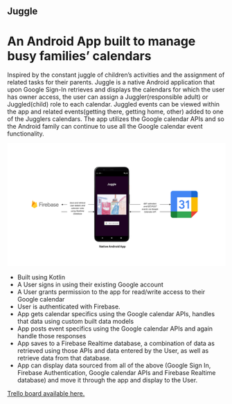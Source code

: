## Juggle

# An Android App built to manage busy families’ calendars

Inspired by the constant juggle of children’s activities and the assignment of related tasks for their parents.
Juggle is a native Android application that upon Google Sign-In retrieves and displays the calendars for which the user has owner access, the user can assign a Juggler(responsible adult) or Juggled(child) role to each calendar.
Juggled events can be viewed within the app and related events(getting there, getting home, other) added to one of the Jugglers calendars.
The app utilizes the Google calendar APIs and so the Android family can continue to use all the Google calendar event functionality.

![highLevelView](KMK_handbook_graphic.png)

 - Built using Kotlin
 - A User signs in using their existing Google account
 - A User grants permission to the app for read/write access to their Google calendar
 - User is authenticated with Firebase.
 - App gets calendar specifics using the Google calendar APIs, handles that data using custom built data models
 - App posts event specifics using the Google calendar APIs and again handle those responses
 - App saves to a Firebase Realtime database, a combination of data as retrieved using those APIs and data entered by the User, as well as retrieve data from that database.
 - App can display data sourced from all of the above (Google Sign In, Firebase Authentication, Google calendar APIs and Firebase Realtime database) and move it through the app and display to the User.

[Trello board available here.](https://trello.com/b/ggPVPCOG/juggle)
